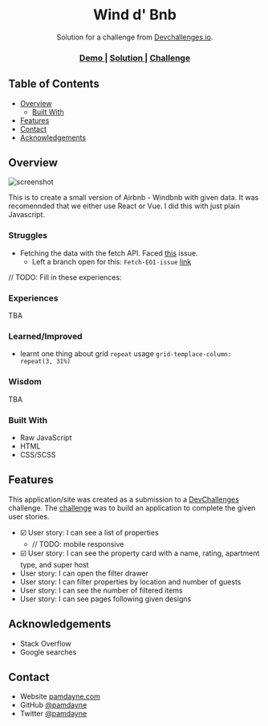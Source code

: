 <h1 align="center">Wind d' Bnb</h1>

<div align="center">
   Solution for a challenge from  <a href="http://devchallenges.io" target="_blank">Devchallenges.io</a>.
</div>

<div align="center">
  <h3>
    <a href="#">
      Demo
    </a>
    <span> | </span>
    <a href="https://github.com/pamdayne/wind-d-bnb">
      Solution
    </a>
    <span> | </span>
    <a href="https://devchallenges.io/challenges/3JFYedSOZqAxYuOCNmYD">
      Challenge
    </a>
  </h3>
</div>

<!-- TABLE OF CONTENTS -->

## Table of Contents

- [Overview](#overview)
  - [Built With](#built-with)
- [Features](#features)
- [Contact](#contact)
- [Acknowledgements](#acknowledgements)

<!-- OVERVIEW -->

## Overview
![screenshot](https://user-images.githubusercontent.com/3839533/163580222-83029e1f-81a0-419f-9b05-ea8c5571a3c0.png)



This is to create a small version of Airbnb - Windbnb with given data. It was recomennded that we either use React or Vue. I did this with just plain Javascript.

### Struggles
- Fetching the data with the fetch API. Faced [this](https://stackoverflow.com/questions/45696999/fetch-unexpected-end-of-input) issue.
   - Left a branch open for this: `Fetch-EOI-issue` [link](https://github.com/pamdayne/wind-d-bnb/tree/Fetch-EOI-issue)

// TODO: Fill in these experiences:
### Experiences
TBA

### Learned/Improved
- learnt one thing about grid `repeat` usage `grid-templace-column: repeat(3, 31%)`

### Wisdom
TBA

### Built With

- Raw JavaScript
- HTML
- CSS/SCSS

## Features

<!-- List the features of your application or follow the template. Don't share the figma file here :) -->

This application/site was created as a submission to a [DevChallenges](https://devchallenges.io/challenges) challenge. The [challenge](https://devchallenges.io/challenges/3JFYedSOZqAxYuOCNmYD) was to build an application to complete the given user stories.

- ☑️ User story: I can see a list of properties
   - // TODO: mobile responsive
- ☑️ User story: I can see the property card with a name, rating, apartment type, and super host
- User story: I can open the filter drawer
- User story: I can filter properties by location and number of guests
- User story: I can see the number of filtered items
- User story: I can see pages following given designs

## Acknowledgements

<!-- This section should list any articles or add-ons/plugins that helps you to complete the project. This is optional but it will help you in the future. For example: -->

- Stack Overflow
- Google searches

## Contact

- Website [pamdayne.com](https://pamdayne.com)
- GitHub [@pamdayne](https://github.com/pamdayne)
- Twitter [@pamdayne](https://twitter.com/pamdayne)
